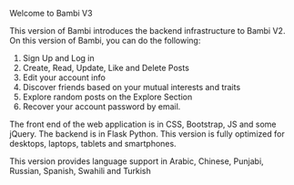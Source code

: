 Welcome to Bambi V3

This version of Bambi introduces the backend infrastructure to Bambi V2. On this version of Bambi, you can do the following:

1. Sign Up and Log in
2. Create, Read, Update, Like and Delete Posts
3. Edit your account info
4. Discover friends based on your mutual interests and traits
5. Explore random posts on the Explore Section
6. Recover your account password by email.

The front end of the web application is in CSS, Bootstrap, JS and some jQuery. The backend is in Flask Python. This version is fully optimized for desktops, laptops, tablets and smartphones.

This version provides language support in Arabic, Chinese, Punjabi, Russian, Spanish, Swahili and Turkish
